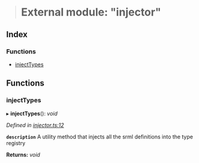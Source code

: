 > # External module: "injector"

## Index

### Functions

* [injectTypes](_injector_.md#injecttypes)

## Functions

###  injectTypes

▸ **injectTypes**(): *void*

*Defined in [injector.ts:12](https://github.com/polkadot-js/api/blob/9ffb4b8/packages/types/src/injector.ts#L12)*

**`description`** A utility method that injects all the srml definitions into the type registry

**Returns:** *void*